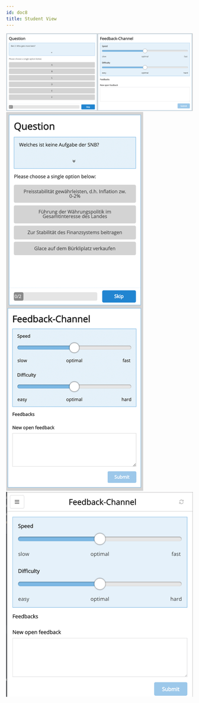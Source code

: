 ```yaml
---
id: doc8
title: Student View
---
```




![Student View Desktop](assets/student_view_desktop.png)
![Student View Mobile](assets/student_view_mobile.png)
![Student View Mobile](assets/student_view_mobile_2.png)
